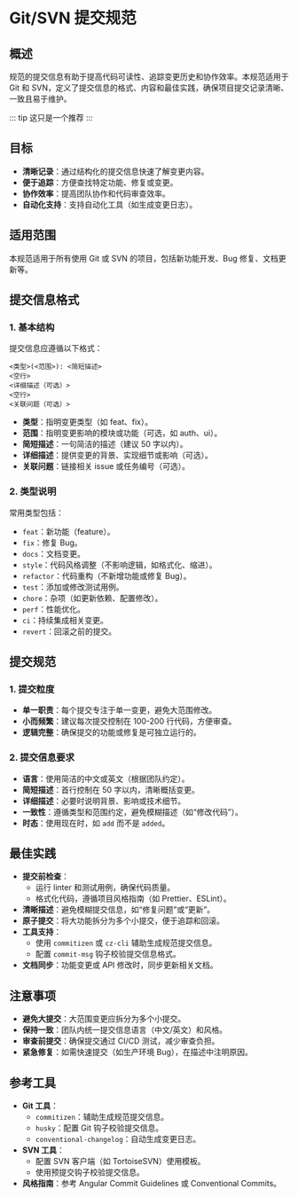 # Git/SVN 提交规范

## 概述

规范的提交信息有助于提高代码可读性、追踪变更历史和协作效率。本规范适用于 Git 和 SVN，定义了提交信息的格式、内容和最佳实践，确保项目提交记录清晰、一致且易于维护。

::: tip
这只是一个推荐
:::

## 目标

- **清晰记录**：通过结构化的提交信息快速了解变更内容。
- **便于追踪**：方便查找特定功能、修复或变更。
- **协作效率**：提高团队协作和代码审查效率。
- **自动化支持**：支持自动化工具（如生成变更日志）。

## 适用范围

本规范适用于所有使用 Git 或 SVN 的项目，包括新功能开发、Bug 修复、文档更新等。

## 提交信息格式

### 1. 基本结构

提交信息应遵循以下格式：

```
<类型>(<范围>): <简短描述>
<空行>
<详细描述（可选）>
<空行>
<关联问题（可选）>
```

- **类型**：指明变更类型（如 feat、fix）。
- **范围**：指明变更影响的模块或功能（可选，如 auth、ui）。
- **简短描述**：一句简洁的描述（建议 50 字以内）。
- **详细描述**：提供变更的背景、实现细节或影响（可选）。
- **关联问题**：链接相关 issue 或任务编号（可选）。

### 2. 类型说明

常用类型包括：

- `feat`：新功能（feature）。
- `fix`：修复 Bug。
- `docs`：文档变更。
- `style`：代码风格调整（不影响逻辑，如格式化、缩进）。
- `refactor`：代码重构（不新增功能或修复 Bug）。
- `test`：添加或修改测试用例。
- `chore`：杂项（如更新依赖、配置修改）。
- `perf`：性能优化。
- `ci`：持续集成相关变更。
- `revert`：回滚之前的提交。

## 提交规范

### 1. 提交粒度

- **单一职责**：每个提交专注于单一变更，避免大范围修改。
- **小而频繁**：建议每次提交控制在 100-200 行代码，方便审查。
- **逻辑完整**：确保提交的功能或修复是可独立运行的。

### 2. 提交信息要求

- **语言**：使用简洁的中文或英文（根据团队约定）。
- **简短描述**：首行控制在 50 字以内，清晰概括变更。
- **详细描述**：必要时说明背景、影响或技术细节。
- **一致性**：遵循类型和范围约定，避免模糊描述（如“修改代码”）。
- **时态**：使用现在时，如 `add` 而不是 `added`。

## 最佳实践

- **提交前检查**：
  - 运行 linter 和测试用例，确保代码质量。
  - 格式化代码，遵循项目风格指南（如 Prettier、ESLint）。
- **清晰描述**：避免模糊提交信息，如“修复问题”或“更新”。
- **原子提交**：将大功能拆分为多个小提交，便于追踪和回滚。
- **工具支持**：
  - 使用 `commitizen` 或 `cz-cli` 辅助生成规范提交信息。
  - 配置 `commit-msg` 钩子校验提交信息格式。
- **文档同步**：功能变更或 API 修改时，同步更新相关文档。

## 注意事项

- **避免大提交**：大范围变更应拆分为多个小提交。
- **保持一致**：团队内统一提交信息语言（中文/英文）和风格。
- **审查前提交**：确保提交通过 CI/CD 测试，减少审查负担。
- **紧急修复**：如需快速提交（如生产环境 Bug），在描述中注明原因。

## 参考工具

- **Git 工具**：
  - `commitizen`：辅助生成规范提交信息。
  - `husky`：配置 Git 钩子校验提交信息。
  - `conventional-changelog`：自动生成变更日志。
- **SVN 工具**：
  - 配置 SVN 客户端（如 TortoiseSVN）使用模板。
  - 使用预提交钩子校验提交信息。
- **风格指南**：参考 Angular Commit Guidelines 或 Conventional Commits。
